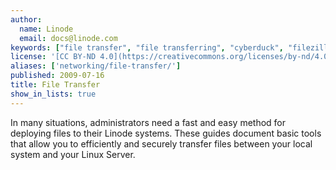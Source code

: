 ```yaml
---
author:
  name: Linode
  email: docs@linode.com
keywords: ["file transfer", "file transferring", "cyberduck", "filezilla", "winscp"]
license: '[CC BY-ND 4.0](https://creativecommons.org/licenses/by-nd/4.0)'
aliases: ['networking/file-transfer/']
published: 2009-07-16
title: File Transfer
show_in_lists: true
---
```


In many situations, administrators need a fast and easy method for deploying files to their Linode systems. These guides document basic tools that allow you to efficiently and securely transfer files between your local system and your Linux Server.
